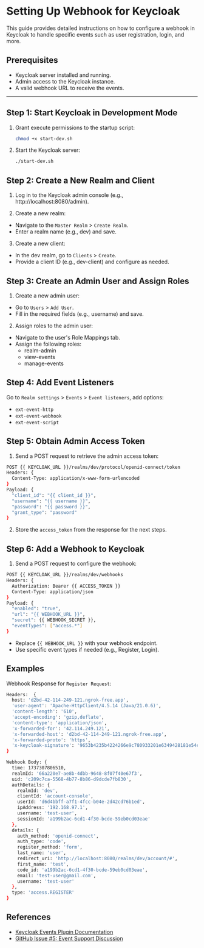 # Setting Up Webhook for Keycloak

This guide provides detailed instructions on how to configure a webhook in Keycloak to handle specific events such as user registration, login, and more.

## Prerequisites

- Keycloak server installed and running.
- Admin access to the Keycloak instance.
- A valid webhook URL to receive the events.

---

## Step 1: Start Keycloak in Development Mode

1. Grant execute permissions to the startup script:

   ```bash
   chmod +x start-dev.sh
   ```

2. Start the Keycloak server:

   ```bash
   ./start-dev.sh
   ```

## Step 2: Create a New Realm and Client

1. Log in to the Keycloak admin console (e.g., http://localhost:8080/admin).

2. Create a new realm:

- Navigate to the `Master Realm` > `Create Realm`.
- Enter a realm name (e.g., dev) and save.

3. Create a new client:

- In the dev realm, go to `Clients` > `Create`.
- Provide a client ID (e.g., dev-client) and configure as needed.

## Step 3: Create an Admin User and Assign Roles

1. Create a new admin user:

- Go to `Users` > `Add User`.
- Fill in the required fields (e.g., username) and save.

2. Assign roles to the admin user:

- Navigate to the user's Role Mappings tab.
- Assign the following roles:
  - realm-admin
  - view-events
  - manage-events

## Step 4: Add Event Listeners

Go to `Realm settings` > `Events` > `Event listeners`, add options:

- `ext-event-http`
- `ext-event-webhook`
- `ext-event-script`

## Step 5: Obtain Admin Access Token

1. Send a POST request to retrieve the admin access token:

```bash
POST {{ KEYCLOAK_URL }}/realms/dev/protocol/openid-connect/token
Headers: {
  Content-Type: application/x-www-form-urlencoded
}
Payload: {
  "client_id": "{{ client_id }}",
  "username": "{{ username }}",
  "password": "{{ password }}",
  "grant_type": "password"
}
```

2. Store the `access_token` from the response for the next steps.

## Step 6: Add a Webhook to Keycloak

1. Send a POST request to configure the webhook:

```bash
POST {{ KEYCLOAK_URL }}/realms/dev/webhooks
Headers: {
  Authorization: Bearer {{ ACCESS_TOKEN }}
  Content-Type: application/json
}
Payload: {
  "enabled": "true",
  "url": "{{ WEBHOOK_URL }}",
  "secret": {{ WEBHOOK_SECRET }},
  "eventTypes": ["access.*"]
}
```

- Replace `{{ WEBHOOK_URL }}` with your webhook endpoint.
- Use specific event types if needed (e.g., Register, Login).

## Examples

Webhook Response for `Register Request`:

```bash
Headers:  {
  host: 'd2bd-42-114-249-121.ngrok-free.app',
  'user-agent': 'Apache-HttpClient/4.5.14 (Java/21.0.6)',
  'content-length': '610',
  'accept-encoding': 'gzip,deflate',
  'content-type': 'application/json',
  'x-forwarded-for': '42.114.249.121',
  'x-forwarded-host': 'd2bd-42-114-249-121.ngrok-free.app',
  'x-forwarded-proto': 'https',
  'x-keycloak-signature': '9653b4235b4224266e9c780933201e6349428181e54e86cefff3100e39420a79' # if using "secret"
}
```

```bash
Webhook Body: {
  time: 1737307806510,
  realmId: '66a220e7-ae8b-4dbb-9648-8f07f40e67f3',
  uid: 'c209c7ca-5568-4b77-8b86-d9dcde7fb830',
  authDetails: {
    realmId: 'dev',
    clientId: 'account-console',
    userId: 'd6d4bbff-a7f1-4fcc-b04e-2d42cd76b1ed',
    ipAddress: '192.168.97.1',
    username: 'test-user',
    sessionId: 'a199b2ac-6cd1-4f30-bcde-59eb0cd03eae'
  },
  details: {
    auth_method: 'openid-connect',
    auth_type: 'code',
    register_method: 'form',
    last_name: 'user',
    redirect_uri: 'http://localhost:8080/realms/dev/account/#',
    first_name: 'test',
    code_id: 'a199b2ac-6cd1-4f30-bcde-59eb0cd03eae',
    email: 'test-user@gmail.com',
    username: 'test-user'
  },
  type: 'access.REGISTER'
}
```

## References

- [Keycloak Events Plugin Documentation](https://github.com/p2-inc/keycloak-events/tree/main)
- [GitHub Issue #5: Event Support Discussion](https://github.com/p2-inc/keycloak-events/issues/5)
